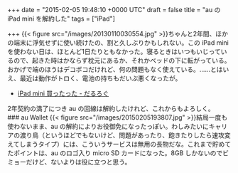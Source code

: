 
+++
date = "2015-02-05 19:48:10 +0000 UTC"
draft = false
title = "au の iPad mini を解約した"
tags = ["iPad"]

+++
{{< figure src="/images/20130110030554.jpg"  >}}ちゃんと2年間、ほかの端末に浮気せずに使い続けたの、割と久しぶりかもしれない。この iPad mini を使わない日は、ほとんど1日たりともなかった。寝るときはいつもいじっているので、起きた時はかならず枕元にあるか、それかベッドの下に転がっている。おかげで端のほうはデコボコだけれど、何の問題もなく使えている。……とはいえ、最近は動作がトロく、電池の持ちもだいぶ悪くなったが。

<ul>
<li><a href="https://blog.daruyanagi.jp/entry/2013/01/10/044809">iPad mini 買ったった - だるろぐ</a></li>
</ul>2年契約の満了につき au の回線は解約したけれど、これからもよろしく。

<div class="section">
    ### au Wallet
    {{< figure src="/images/20150205193807.jpg"  >}}結局一度も使わないまま、au の解約によりお役御免になったっぽい。わしみたいにキャリアの渡り鳥（というほどでもないけど、問題があったり、飽きたりしたら速攻変えてしまうタイプ）には、こういうサービスは無用の長物だな。これまで貯めてたポイントは、au のロゴ入り micro SD カードになった。8GB しかないのでビミョーだけど、ないよりは役に立つと思う。

</div>

